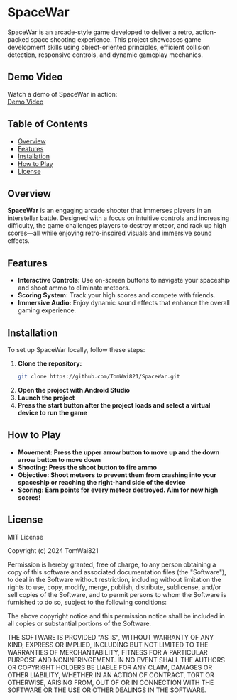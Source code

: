 # SpaceWar
SpaceWar is an arcade-style game developed to deliver a retro, action-packed space shooting experience. This project showcases game development skills using object-oriented principles, efficient collision detection, responsive controls, and dynamic gameplay mechanics.

## Demo Video
Watch a demo of SpaceWar in action:  
[Demo Video](https://youtu.be/8UfhxlWYkQk)

## Table of Contents
- [Overview](#overview)
- [Features](#features)
- [Installation](#installation)
- [How to Play](#how-to-play)
- [License](#license)

## Overview
**SpaceWar** is an engaging arcade shooter that immerses players in an interstellar battle. Designed with a focus on intuitive controls and increasing difficulty, the game challenges players to destroy meteor, and rack up high scores—all while enjoying retro-inspired visuals and immersive sound effects.

## Features
- **Interactive Controls:** Use on-screen buttons to navigate your spaceship and shoot ammo to eliminate meteors.
- **Scoring System:** Track your high scores and compete with friends.
- **Immersive Audio:** Enjoy dynamic sound effects that enhance the overall gaming experience.

## Installation

To set up SpaceWar locally, follow these steps:

1. **Clone the repository:**
   ```bash
   git clone https://github.com/TomWai821/SpaceWar.git
2. **Open the project with Android Studio**
3. **Launch the project**
4. **Press the start button after the project loads and select a virtual device to run the game**
   
   
## How to Play
- **Movement: Press the upper arrow button to move up and the down arrow button to move down**
- **Shooting: Press the shoot button to fire ammo**
- **Objective: Shoot meteors to prevent them from crashing into your spaceship or reaching the right-hand side of the device**
- **Scoring: Earn points for every meteor destroyed. Aim for new high scores!**

## License
MIT License

Copyright (c) 2024 TomWai821

Permission is hereby granted, free of charge, to any person obtaining a copy
of this software and associated documentation files (the "Software"), to deal
in the Software without restriction, including without limitation the rights
to use, copy, modify, merge, publish, distribute, sublicense, and/or sell
copies of the Software, and to permit persons to whom the Software is
furnished to do so, subject to the following conditions:

The above copyright notice and this permission notice shall be included in all
copies or substantial portions of the Software.

THE SOFTWARE IS PROVIDED "AS IS", WITHOUT WARRANTY OF ANY KIND, EXPRESS OR
IMPLIED, INCLUDING BUT NOT LIMITED TO THE WARRANTIES OF MERCHANTABILITY,
FITNESS FOR A PARTICULAR PURPOSE AND NONINFRINGEMENT. IN NO EVENT SHALL THE
AUTHORS OR COPYRIGHT HOLDERS BE LIABLE FOR ANY CLAIM, DAMAGES OR OTHER
LIABILITY, WHETHER IN AN ACTION OF CONTRACT, TORT OR OTHERWISE, ARISING FROM,
OUT OF OR IN CONNECTION WITH THE SOFTWARE OR THE USE OR OTHER DEALINGS IN THE
SOFTWARE.
